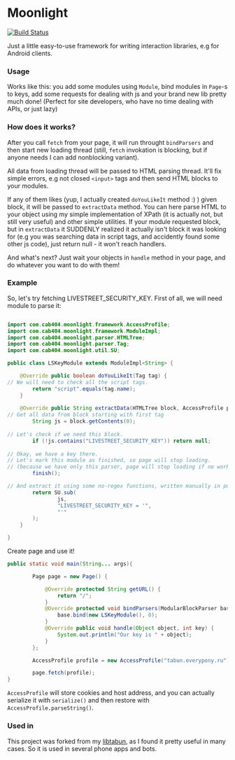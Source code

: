 Moonlight
=========
[![Build Status](https://travis-ci.org/cab404/moonlight.svg?branch=dev)](https://travis-ci.org/cab404/moonlight)

Just a little easy-to-use framework for writing interaction libraries, e.g for Android clients.

### Usage
Works like this: you add some modules using `Module`, bind modules in `Page`-s to keys, add some requests for dealing with js and your brand new lib pretty much done! 
(Perfect for site developers, who have no time dealing with APIs, or just lazy)

### How does it works?
After you call `fetch` from your page, it will run throught `bindParsers` and then start new loading thread (still, `fetch` invokation is blocking, but if anyone 
needs I can add nonblocking variant).

All data from loading thread will be passed to HTML parsing thread. It'll fix simple errors, e.g not closed `<input>` tags
and then send HTML blocks to your modules. 

If any of them likes (yup, I actually created `doYouLikeIt` method :) ) given block, it will be passed to
`extractData` method. You can here parse HTML to your object using my simple implementation of XPath (it is actually not, but still very useful) and other simple utilities.
If your module requested block, but in `extractData` it SUDDENLY realized it actually isn't block it was looking for (e.g you was searching data in script tags, and
accidently found some other js code), just return null - it won't reach handlers.

And what's next? Just wait your objects in `handle` method in your page, and do whatever you want to do with them!

### Example
So, let's try fetching LIVESTREET_SECURITY_KEY.
First of all, we will need module to parse it:

```java

import com.cab404.moonlight.framework.AccessProfile;
import com.cab404.moonlight.framework.ModuleImpl;
import com.cab404.moonlight.parser.HTMLTree;
import com.cab404.moonlight.parser.Tag;
import com.cab404.moonlight.util.SU;

public class LSKeyModule extends ModuleImpl<String> {

    @Override public boolean doYouLikeIt(Tag tag) {
// We will need to check all the script tags.
        return "script".equals(tag.name);
    }
    
    @Override public String extractData(HTMLTree block, AccessProfile profile) {
// Get all data from block starting with first tag 
        String js = block.getContents(0); 
        
// Let's check if we need this block.
        if (!js.contains("LIVESTREET_SECURITY_KEY")) return null;
        
// Okay, we have a key there.
// Let's mark this module as finished, so page will stop loading.
// (because we have only this parser, page will stop loading if no working parsers left)
        finish();

// And extract it using some no-regex functions, written manually in pure Java.
        return SU.sub(
                js,
                "LIVESTREET_SECURITY_KEY = '",
                "'"
        );
    }

}

```

Сreate page and use it!
```java
public static void main(String... args){

        Page page = new Page() {

            @Override protected String getURL() {
                return "/";
            }
            @Override protected void bindParsers(ModularBlockParser base) {
                base.bind(new LSKeyModule(), 0);
            }
            @Override public void handle(Object object, int key) {
                System.out.println("Our key is " + object);
            }
        };

        AccessProfile profile = new AccessProfile("tabun.everypony.ru");

        page.fetch(profile);
}
```

`AccessProfile` will store cookies and host address, and you can actually serialize it with `serialize()` and then restore with `AccessProfile.parseString()`.

### Used in
This project was forked from my [libtabun](https://github.com/cab404/libtabun), as I found it pretty useful in many cases. So it is used in several phone apps and bots.

